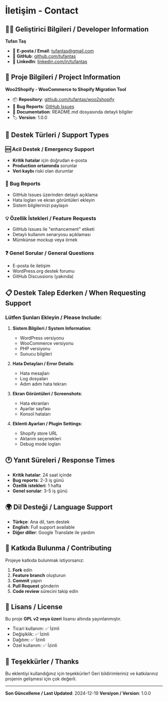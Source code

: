 # İletişim - Contact

## 👨‍💻 Geliştirici Bilgileri / Developer Information

**Tufan Taş**
- 📧 **E-posta / Email**: [tufantas@gmail.com](mailto:tufantas@gmail.com)
- 🐙 **GitHub**: [github.com/tufantas](https://github.com/tufantas)
- 🔗 **LinkedIn**: [linkedin.com/in/tufantas](https://linkedin.com/in/tufantas)

## 🚀 Proje Bilgileri / Project Information

**Woo2Shopify - WooCommerce to Shopify Migration Tool**
- 📦 **Repository**: [github.com/tufantas/woo2shopify](https://github.com/tufantas/woo2shopify)
- 🐛 **Bug Reports**: [GitHub Issues](https://github.com/tufantas/woo2shopify/issues)
- 📖 **Documentation**: README.md dosyasında detaylı bilgiler
- 🏷️ **Version**: 1.0.0

## 💬 Destek Türleri / Support Types

### 🆘 Acil Destek / Emergency Support
- **Kritik hatalar** için doğrudan e-posta
- **Production ortamında** sorunlar
- **Veri kaybı** riski olan durumlar

### 🐛 Bug Reports
- GitHub Issues üzerinden detaylı açıklama
- Hata logları ve ekran görüntüleri ekleyin
- Sistem bilgilerinizi paylaşın

### 💡 Özellik İstekleri / Feature Requests
- GitHub Issues ile "enhancement" etiketi
- Detaylı kullanım senaryosu açıklaması
- Mümkünse mockup veya örnek

### ❓ Genel Sorular / General Questions
- E-posta ile iletişim
- WordPress.org destek forumu
- GitHub Discussions (yakında)

## 📋 Destek Talep Ederken / When Requesting Support

### Lütfen Şunları Ekleyin / Please Include:

1. **Sistem Bilgileri / System Information**:
   - WordPress versiyonu
   - WooCommerce versiyonu
   - PHP versiyonu
   - Sunucu bilgileri

2. **Hata Detayları / Error Details**:
   - Hata mesajları
   - Log dosyaları
   - Adım adım hata tekrarı

3. **Ekran Görüntüleri / Screenshots**:
   - Hata ekranları
   - Ayarlar sayfası
   - Konsol hataları

4. **Eklenti Ayarları / Plugin Settings**:
   - Shopify store URL
   - Aktarım seçenekleri
   - Debug mode logları

## 🕐 Yanıt Süreleri / Response Times

- **Kritik hatalar**: 24 saat içinde
- **Bug reports**: 2-3 iş günü
- **Özellik istekleri**: 1 hafta
- **Genel sorular**: 3-5 iş günü

## 🌍 Dil Desteği / Language Support

- **Türkçe**: Ana dil, tam destek
- **English**: Full support available
- **Diğer diller**: Google Translate ile yardım

## 🤝 Katkıda Bulunma / Contributing

Projeye katkıda bulunmak istiyorsanız:

1. **Fork** edin
2. **Feature branch** oluşturun
3. **Commit** yapın
4. **Pull Request** gönderin
5. **Code review** sürecini takip edin

## 📄 Lisans / License

Bu proje **GPL v2 veya üzeri** lisansı altında yayınlanmıştır.
- Ticari kullanım: ✅ İzinli
- Değişiklik: ✅ İzinli
- Dağıtım: ✅ İzinli
- Özel kullanım: ✅ İzinli

## 🙏 Teşekkürler / Thanks

Bu eklentiyi kullandığınız için teşekkürler! Geri bildirimleriniz ve katkılarınız projenin gelişmesi için çok değerli.

---

**Son Güncelleme / Last Updated**: 2024-12-19
**Versiyon / Version**: 1.0.0

